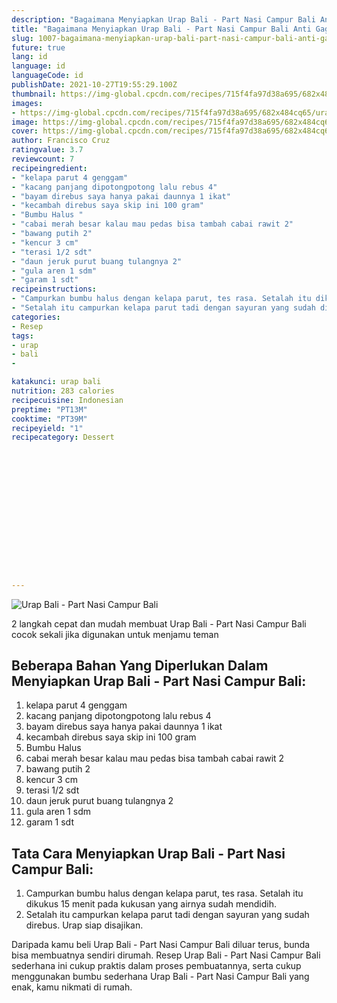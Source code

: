 ```yaml
---
description: "Bagaimana Menyiapkan Urap Bali - Part Nasi Campur Bali Anti Gagal"
title: "Bagaimana Menyiapkan Urap Bali - Part Nasi Campur Bali Anti Gagal"
slug: 1007-bagaimana-menyiapkan-urap-bali-part-nasi-campur-bali-anti-gagal
future: true
lang: id
language: id
languageCode: id
publishDate: 2021-10-27T19:55:29.100Z 
thumbnail: https://img-global.cpcdn.com/recipes/715f4fa97d38a695/682x484cq65/urap-bali-part-nasi-campur-bali-foto-resep-utama.png
images:
- https://img-global.cpcdn.com/recipes/715f4fa97d38a695/682x484cq65/urap-bali-part-nasi-campur-bali-foto-resep-utama.png
image: https://img-global.cpcdn.com/recipes/715f4fa97d38a695/682x484cq65/urap-bali-part-nasi-campur-bali-foto-resep-utama.png
cover: https://img-global.cpcdn.com/recipes/715f4fa97d38a695/682x484cq65/urap-bali-part-nasi-campur-bali-foto-resep-utama.png
author: Francisco Cruz
ratingvalue: 3.7
reviewcount: 7
recipeingredient:
- "kelapa parut 4 genggam"
- "kacang panjang dipotongpotong lalu rebus 4"
- "bayam direbus saya hanya pakai daunnya 1 ikat"
- "kecambah direbus saya skip ini 100 gram"
- "Bumbu Halus "
- "cabai merah besar kalau mau pedas bisa tambah cabai rawit 2"
- "bawang putih 2"
- "kencur 3 cm"
- "terasi 1/2 sdt"
- "daun jeruk purut buang tulangnya 2"
- "gula aren 1 sdm"
- "garam 1 sdt"
recipeinstructions:
- "Campurkan bumbu halus dengan kelapa parut, tes rasa. Setalah itu dikukus 15 menit pada kukusan yang airnya sudah mendidih."
- "Setalah itu campurkan kelapa parut tadi dengan sayuran yang sudah direbus. Urap siap disajikan."
categories:
- Resep
tags:
- urap
- bali
- 

katakunci: urap bali  
nutrition: 283 calories
recipecuisine: Indonesian
preptime: "PT13M"
cooktime: "PT39M"
recipeyield: "1"
recipecategory: Dessert


     
    
    
    
    
    
    
    
    
    
    
      
    
---
```



![Urap Bali - Part Nasi Campur Bali](https://img-global.cpcdn.com/recipes/715f4fa97d38a695/682x484cq65/urap-bali-part-nasi-campur-bali-foto-resep-utama.png)

2 langkah cepat dan mudah membuat  Urap Bali - Part Nasi Campur Bali cocok sekali jika digunakan untuk menjamu teman

<!--inarticleads1-->

## Beberapa Bahan Yang Diperlukan Dalam Menyiapkan Urap Bali - Part Nasi Campur Bali:

1. kelapa parut 4 genggam
1. kacang panjang dipotongpotong lalu rebus 4
1. bayam direbus saya hanya pakai daunnya 1 ikat
1. kecambah direbus saya skip ini 100 gram
1. Bumbu Halus 
1. cabai merah besar kalau mau pedas bisa tambah cabai rawit 2
1. bawang putih 2
1. kencur 3 cm
1. terasi 1/2 sdt
1. daun jeruk purut buang tulangnya 2
1. gula aren 1 sdm
1. garam 1 sdt



<!--inarticleads2-->

## Tata Cara Menyiapkan Urap Bali - Part Nasi Campur Bali:

1. Campurkan bumbu halus dengan kelapa parut, tes rasa. Setalah itu dikukus 15 menit pada kukusan yang airnya sudah mendidih.
1. Setalah itu campurkan kelapa parut tadi dengan sayuran yang sudah direbus. Urap siap disajikan.




Daripada kamu beli  Urap Bali - Part Nasi Campur Bali  diluar terus, bunda  bisa membuatnya sendiri dirumah. Resep  Urap Bali - Part Nasi Campur Bali  sederhana ini cukup praktis dalam proses pembuatannya, serta cukup menggunakan bumbu sederhana  Urap Bali - Part Nasi Campur Bali  yang enak, kamu nikmati di rumah.
